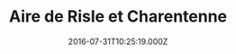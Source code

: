 ---
date: 2016-07-31T10:25:19.000Z
title: Aire de Risle et Charentenne
latitude: 49.2100098200111
longitude: 0.9372768703529688
category: checkin
---